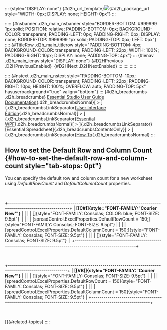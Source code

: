 ::: {style="DISPLAY: none"}
[](ms-xhelp:///?Id=d2h_url_template){#d2h_url_template}![](!package_url!){#d2h_package_url style="WIDTH: 0px; DISPLAY: none; HEIGHT: 0px"}
:::

::::: {#nsbanner .d2h_main_nsbanner style="BORDER-BOTTOM: #999999 1px solid; POSITION: relative; PADDING-BOTTOM: 0px; BACKGROUND-COLOR: transparent; PADDING-LEFT: 0px; PADDING-RIGHT: 0px; DISPLAY: none; BORDER-TOP: #999999 1px solid; PADDING-TOP: 0px; LEFT: 0px"}
:::: {#TitleRow .d2h_main_titlerow style="PADDING-BOTTOM: 4px; BACKGROUND-COLOR: transparent; PADDING-LEFT: 22px; WIDTH: 100%; PADDING-RIGHT: 10px; DISPLAY: none; PADDING-TOP: 4px"}
::: {#ienav .d2h_main_ienav style="DISPLAY: none"}
[](ms-xhelp:///?Id=f068df15-03c2-4ac2-b141-fe0f67caa6f5){#D2HPrevious .D2HPreviousEnabled}  [](ms-xhelp:///?Id=9db814e4-415f-49c3-a6ce-1c7ea8835908){#D2HNext .D2HNextEnabled}
:::
::::
:::::

:::: {#nstext .d2h_main_nstext style="PADDING-BOTTOM: 10px; BACKGROUND-COLOR: transparent; PADDING-LEFT: 22px; PADDING-RIGHT: 10px; HEIGHT: 100%; OVERFLOW: auto; PADDING-TOP: 5px" hasuserbackground="true" valign="bottom"}
::: {#d2h_breadcrumbs .d2h_breadcrumbs}
[Essential Studio User Guide Documentation](ms-xhelp:///?Id=12457748-09e3-4d74-a240-8e049cedf030){.d2h_breadcrumbsNormal}[ \> ]{.d2h_breadcrumbsLinkSeparator}[User Interface Edition](ms-xhelp:///?Id=c29296b7-531c-413b-a0ec-488ca1f7f669){.d2h_breadcrumbsNormal}[ \> ]{.d2h_breadcrumbsLinkSeparator}[Essential WPF](ms-xhelp:///?Id=7f4f82c5-151c-4262-94d0-75c4626c77bc){.d2h_breadcrumbsNormal}[ \> ]{.d2h_breadcrumbsLinkSeparator}[Essential Spreadsheet]{.d2h_breadcrumbsContentsOnly}[ \> ]{.d2h_breadcrumbsLinkSeparator}[How To](ms-xhelp:///?Id=a7f58144-9d62-49f4-aa9f-dccbc2f10c17){.d2h_breadcrumbsNormal}
:::

## How to set the Default Row and Column Count {#how-to-set-the-default-row-and-column-count style="tab-stops: 0pt"}

You can specify the default row and column count for a new worksheet using *DefaultRowCount* and *DefaultColumnCount* properties.

 

+------------------------------------------------------------------------------------------------------------+
| **[\[C#\]]{style="FONT-FAMILY: 'Courier New'"}**                                                           |
|                                                                                                            |
| []{style="FONT-FAMILY: Consolas; COLOR: blue; FONT-SIZE: 9.5pt"}                                           |
|                                                                                                            |
| [spreadControl.ExcelProperties.DefaultRowCount = 150;]{style="FONT-FAMILY: Consolas; FONT-SIZE: 9.5pt"}    |
|                                                                                                            |
| [spreadControl.ExcelProperties.DefaultColumnCount = 150;]{style="FONT-FAMILY: Consolas; FONT-SIZE: 9.5pt"} |
|                                                                                                            |
| []{style="FONT-FAMILY: Consolas; FONT-SIZE: 9.5pt"}                                                        |
+------------------------------------------------------------------------------------------------------------+

 

+-----------------------------------------------------------------------------------------------------------+
| **[\[VB\]]{style="FONT-FAMILY: 'Courier New'"}**                                                          |
|                                                                                                           |
| []{style="FONT-FAMILY: Consolas; FONT-SIZE: 9.5pt"}                                                       |
|                                                                                                           |
| [spreadControl.ExcelProperties.DefaultRowCount = 150]{style="FONT-FAMILY: Consolas; FONT-SIZE: 9.5pt"}    |
|                                                                                                           |
| [spreadControl.ExcelProperties.DefaultColumnCount = 150]{style="FONT-FAMILY: Consolas; FONT-SIZE: 9.5pt"} |
+-----------------------------------------------------------------------------------------------------------+

 

[]{#related-topics}
::::
